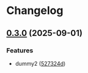 # Changelog

## [0.3.0](https://github.com/wep21/release-please-test/compare/backend-v0.2.1...backend-v0.3.0) (2025-09-01)


### Features

* dummy2 ([527324d](https://github.com/wep21/release-please-test/commit/527324d0299960076808691dc53cc66b6aa4dc93))
